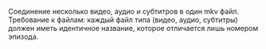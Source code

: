 Соединение несколько видео, аудио и субтитров в один mkv файл.
Требование к файлам: каждый файл типа (видео, аудио, субтитры) должен иметь идентичное название, которое отличается лишь номером эпизода.
